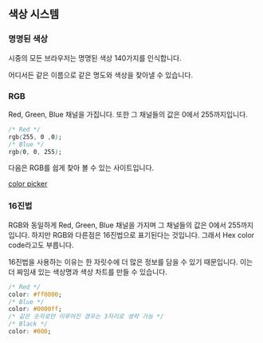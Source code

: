 ## 색상 시스템

### 명명된 색상

시중의 모든 브라우저는 명명된 색상 140가지를 인식합니다.

어디서든 같은 이름으로 같은 명도와 색상을 찾아낼 수 있습니다.

### RGB

Red, Green, Blue 채널을 가집니다. 또한 그 채널들의 값은 0에서 255까지입니다.

```css
/* Red */
rgb(255, 0 ,0);
/* Blue */
rgb(0, 0, 255);
```

다음은 RGB를 쉽게 찾아 볼 수 있는 사이트입니다.

[color picker]

### 16진법

RGB와 동일하게 Red, Green, Blue 채널을 가지며 그 채널들의 값은 0에서 255까지입니다. 하지만 RGB와 다른점은 16진법으로 표기된다는 것입니다. 그래서 Hex color code라고도 부릅니다.

16진법을 사용하는 이유는 한 자릿수에 더 많은 정보를 담을 수 있기 때문입니다. 이는 더 짜임새 있는 색상명과 색상 차트를 만들 수 있습니다.

```css
/* Red */
color: #ff0000;
/* Blue */
color: #0000ff;
/* 같은 숫자로만 이루어진 경우는 3자리로 생략 가능 */
/* Black */
color: #000;
```

[color picker]: https://htmlcolorcodes.com/color-picker/
